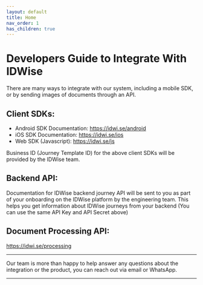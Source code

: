 ```yaml
---
layout: default
title: Home
nav_order: 1
has_children: true
---
```


# Developers Guide to Integrate With IDWise

There are many ways to integrate with our system, including a mobile SDK, or by sending images of documents through an API.

## Client SDKs:

-   Android SDK Documentation: <https://idwi.se/android>
-   iOS SDK Documentation: <https://idwi.se/ios>
-   Web SDK (Javascript): <https://idwi.se/js>

Business ID (Journey Template ID) for the above client SDKs will be provided by the IDWise team.

## Backend API:
Documentation for IDWise backend journey API will be sent to you as part of your onboarding on the IDWise platform by the engineering team.
This helps you get information about IDWise journeys from your backend (You can use the same API Key and API Secret above)

## Document Processing API: 
<https://idwi.se/processing>

-----------------------------------------------------------------------------------------------------------------------------------------------------------------------------

Our team is more than happy to help answer any questions about the integration or the product, you can reach out via email or WhatsApp.

-----------------------------------------------------------------------------------------------------------------------------------------


